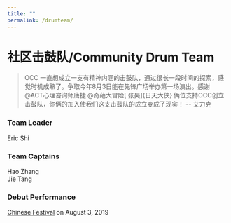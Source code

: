 ```yaml
---
title: ""
permalink: /drumteam/
---
```


# 社区击鼓队/Community Drum Team

>OCC 一直想成立一支有精神内涵的击鼓队，通过很长一段时间的探索，感觉时机成熟了。争取今年8月3日能在先锋广场举办第一场演出。感谢@ACT心理咨询师唐捷 @奇葩大冒险[ 张昊]{日天大侠} 俩位支持OCC创立击鼓队，你俩的加入使我们这支击鼓队的成立变成了现实！ -- 艾力克

### Team Leader

Eric Shi

### Team Captains

Hao Zhang  
Jie Tang  

### Debut Performance

[Chinese Festival](http://pdxchinese.org/chinesefestival/) on August 3, 2019
